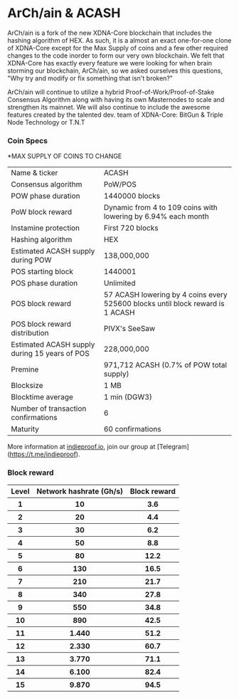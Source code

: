ArCh/ain & ACASH
=====================================

ArCh/ain is a fork of the new XDNA-Core blockchain that includes the hashing algorithm of HEX. As such, it is a almost an exact one-for-one clone of XDNA-Core except for the Max Supply of coins and a few other required changes to the code inorder to form our very own blockchain. We felt that XDNA-Core has exactly every feature we were looking for when brain storming our blockchain, ArCh/ain, so we asked ourselves this questions, "Why try and modify or fix something that isn't broken?"

ArCh/ain will continue to utilize a hybrid Proof-of-Work/Proof-of-Stake Consensus Algorithm along with having its own Masternodes to scale and strengthen its mainnet. We will also continue to include the awesome features created by the talented dev. team of XDNA-Core: BitGun & Triple Node Technology or T.N.T 

### Coin Specs
*MAX SUPPLY OF COINS TO CHANGE

<table>
<tr><td>Name & ticker</td><td>ACASH</td></tr>
<tr><td>Consensus algorithm</td><td>PoW/POS</td></tr>
<tr><td>POW phase duration</td><td>1440000 blocks</td></tr>
<tr><td>PoW block reward</td><td>Dynamic from 4 to 109 coins with lowering by 6.94% each month</td></tr>
<tr><td>Instamine protection</td><td>First 720 blocks</td></tr>
<tr><td>Hashing algorithm</td><td>HEX</td></tr>
<tr><td>Estimated ACASH supply during POW</td><td>138,000,000</td></tr>
<tr><td>POS starting block</td><td>1440001</td></tr>
<tr><td>POS phase duration</td><td>Unlimited</td></tr>
<tr><td>POS block reward</td><td>57 ACASH lowering by 4 coins every 525600 blocks until block reward is 1 ACASH</td></tr>
<tr><td>POS block reward distribution</td><td>PIVX's SeeSaw</td></tr>
<tr><td>Estimated ACASH supply during 15 years of POS</td><td>228,000,000</td></tr>
<tr><td>Premine</td><td>971,712 ACASH (0.7% of POW total supply)</td></tr>
<tr><td>Blocksize</td><td>1 MB</td></tr>
<tr><td>Blocktime average</td><td>1 min (DGW3)</td></tr>
<tr><td>Number of transaction confirmations</td><td>6</td></tr>
<tr><td>Maturity</td><td>60 confirmations</td></tr>
</table>

More information at [indieproof.io](https://indieproof.io/arch), join our group at [Telegram] (https://t.me/indieproof).

### Block reward

<table>
<tr><th>Level</th><th>Network hashrate (Gh/s)</th><th>Block reward</th></tr>
<tr><th>1</th><th>10</th><th>3.6</th></tr>
<tr><th>2</th><th>20</th><th>4.4</th></tr>
<tr><th>3</th><th>30</th><th>6.2</th></tr>
<tr><th>4</th><th>50</th><th>8.8</th></tr>
<tr><th>5</th><th>80</th><th>12.2</th></tr>
<tr><th>6</th><th>130</th><th>16.5</th></tr>
<tr><th>7</th><th>210</th><th>21.7</th></tr>
<tr><th>8</th><th>340</th><th>27.8</th></tr>
<tr><th>9</th><th>550</th><th>34.8</th></tr>
<tr><th>10</th><th>890</th><th>42.5</th></tr>
<tr><th>11</th><th>1.440</th><th>51.2</th></tr>
<tr><th>12</th><th>2.330</th><th>60.7</th></tr>
<tr><th>13</th><th>3.770</th><th>71.1</th></tr>
<tr><th>14</th><th>6.100</th><th>82.4</th></tr>
<tr><th>15</th><th>9.870</th><th>94.5</th></tr>
</table>

